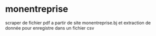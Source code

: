 # monentreprise
scraper de fichier pdf a partir de site monentreprise.bj et extraction de donnée  pour enregistre dans un fichier csv 
